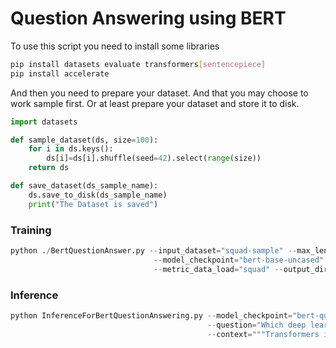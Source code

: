 # Question Answering using BERT
To use this script you need to install some libraries
```bash
pip install datasets evaluate transformers[sentencepiece]
pip install accelerate
```

And then you need to prepare your dataset. And that you may choose to work sample first. Or at least prepare your dataset and store it to disk.

```python
import datasets

def sample_dataset(ds, size=100):
    for i in ds.keys():
        ds[i]=ds[i].shuffle(seed=42).select(range(size))
    return ds

def save_dataset(ds_sample_name):
    ds.save_to_disk(ds_sample_name)
    print("The Dataset is saved")
```    
  
### Training 
```python
python ./BertQuestionAnswer.py --input_dataset="squad-sample" --max_length=384  --stride=128 --n_best=20  --max_answer_length=30 \
                                --model_checkpoint="bert-base-uncased" \
                                --metric_data_load="squad" --output_dir="bert-question-answering" --num_train_epochs=5 --learning_rate=2e-5 
```

### Inference
```python
python InferenceForBertQuestionAnswering.py --model_checkpoint="bert-question-answering" \
                                            --question="Which deep learning libraries back Transformers?"\
                                            --context="""Transformers is backed by the three most popular deep learning libraries — Jax, PyTorch and TensorFlow — with a seamless integration between them. It's straightforward to train your models with one before loading them for inference with the other."""
```

